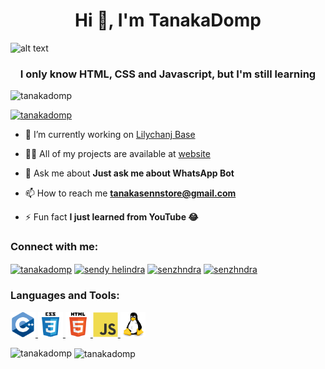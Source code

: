 <h1 align="center">Hi 👋, I'm TanakaDomp</h1>

![alt text](https://f.top4top.io/p_3234rpwzy1.jpg?raw=true)
<h3 align="center">I only know HTML, CSS and Javascript, but I'm still learning</h3>

<p align="left"> <img src="https://komarev.com/ghpvc/?username=tanakadomp&label=Profile%20views&color=0e75b6&style=flat" alt="tanakadomp" /> </p>

<p align="left"> <a href="https://twitter.com/tanakadomp" target="blank"><img src="https://img.shields.io/twitter/follow/tanakadomp?logo=twitter&style=for-the-badge" alt="tanakadomp" /></a> </p>

- 🔭 I’m currently working on [Lilychanj Base](https://github.com/TanakaDomp/Lilychanj-BaseBot)

- 👨‍💻 All of my projects are available at [website](https://www.tanakadomp.biz.id)

- 💬 Ask me about **Just ask me about WhatsApp Bot**

- 📫 How to reach me **tanakasennstore@gmail.com**

- ⚡ Fun fact **I just learned from YouTube 😂**

<h3 align="left">Connect with me:</h3>
<p align="left">
<a href="https://twitter.com/tanakadomp" target="blank"><img align="center" src="https://raw.githubusercontent.com/rahuldkjain/github-profile-readme-generator/master/src/images/icons/Social/twitter.svg" alt="tanakadomp" height="30" width="40" /></a>
<a href="https://fb.com/sendy helindra" target="blank"><img align="center" src="https://raw.githubusercontent.com/rahuldkjain/github-profile-readme-generator/master/src/images/icons/Social/facebook.svg" alt="sendy helindra" height="30" width="40" /></a>
<a href="https://instagram.com/senzhndra" target="blank"><img align="center" src="https://raw.githubusercontent.com/rahuldkjain/github-profile-readme-generator/master/src/images/icons/Social/instagram.svg" alt="senzhndra" height="30" width="40" /></a>
<a href="https://www.youtube.com/c/senzhndra" target="blank"><img align="center" src="https://raw.githubusercontent.com/rahuldkjain/github-profile-readme-generator/master/src/images/icons/Social/youtube.svg" alt="senzhndra" height="30" width="40" /></a>
</p>

<h3 align="left">Languages and Tools:</h3>
<p align="left"> <a href="https://www.w3schools.com/cpp/" target="_blank" rel="noreferrer"> <img src="https://raw.githubusercontent.com/devicons/devicon/master/icons/cplusplus/cplusplus-original.svg" alt="cplusplus" width="40" height="40"/> </a> <a href="https://www.w3schools.com/css/" target="_blank" rel="noreferrer"> <img src="https://raw.githubusercontent.com/devicons/devicon/master/icons/css3/css3-original-wordmark.svg" alt="css3" width="40" height="40"/> </a> <a href="https://www.w3.org/html/" target="_blank" rel="noreferrer"> <img src="https://raw.githubusercontent.com/devicons/devicon/master/icons/html5/html5-original-wordmark.svg" alt="html5" width="40" height="40"/> </a> <a href="https://developer.mozilla.org/en-US/docs/Web/JavaScript" target="_blank" rel="noreferrer"> <img src="https://raw.githubusercontent.com/devicons/devicon/master/icons/javascript/javascript-original.svg" alt="javascript" width="40" height="40"/> </a> <a href="https://www.linux.org/" target="_blank" rel="noreferrer"> <img src="https://raw.githubusercontent.com/devicons/devicon/master/icons/linux/linux-original.svg" alt="linux" width="40" height="40"/> </a> </p>

<p><img align="left" src="https://github-readme-stats.vercel.app/api/top-langs?username=tanakadomp&show_icons=true&locale=en&layout=compact" alt="tanakadomp" /></p>

<p>&nbsp;<img align="center" src="https://github-readme-stats.vercel.app/api?username=tanakadomp&show_icons=true&locale=en" alt="tanakadomp" /></p>
